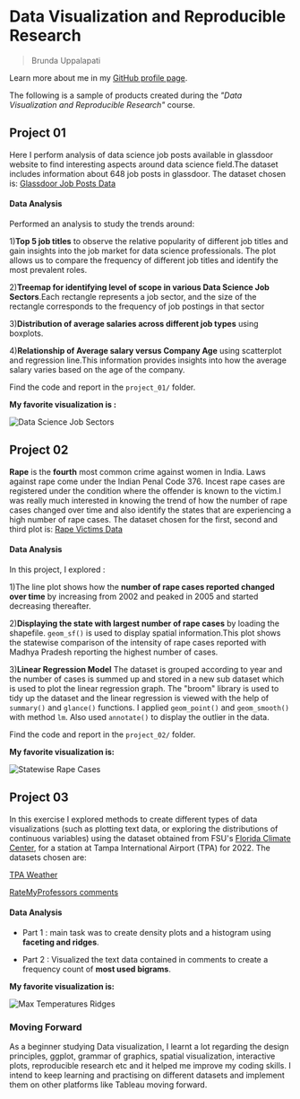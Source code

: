 # Data Visualization and Reproducible Research

> Brunda Uppalapati

Learn more about me in my [GitHub profile page](https://github.com/brunda09). 


The following is a sample of products created during the _"Data Visualization and Reproducible Research"_ course.


## Project 01

Here I perform analysis of data science job posts available in glassdoor website to find interesting aspects around data science field.The dataset includes information about 648 job posts in glassdoor. The dataset chosen is: [Glassdoor Job Posts Data](https://www.kaggle.com/datasets/rashikrahmanpritom/data-science-job-posting-on-glassdoor?resource=download&select=Cleaned_DS_Jobs.csv) 

#### Data Analysis

 Performed an analysis to study the trends around:

  1)**Top 5 job titles** to observe the relative popularity of different job titles and gain insights into the job market for data science professionals. The plot allows us to compare the frequency of different job titles and identify the most prevalent roles.
  
  2)**Treemap for identifying level of scope in various Data Science Job Sectors**.Each rectangle represents a job sector, and the size of the rectangle corresponds to the frequency of job postings in that sector
  
  3)**Distribution of average salaries across different job types** using boxplots.
  
  4)**Relationship of Average salary versus Company Age** using scatterplot and regression line.This information provides insights into how the average salary varies based on the age of the company.

Find the code and report in the `project_01/` folder.

**My favorite visualization is :**

![Data Science Job Sectors](C:\\Users\\bruva\\dataviz_final_project\\figures\\DS-Job-Sectors.png)


## Project 02

**Rape** is the **fourth** most common crime against women in India. Laws against rape come under the Indian Penal Code 376. Incest rape cases are registered under the condition where the offender is known to the victim.I was really much interested in knowing the trend of how the number of rape cases changed over time and also identify the states that are experiencing a high number of rape cases. The dataset chosen for the first, second and third plot is:
[Rape Victims Data](https://www.kaggle.com/code/nehaprabhavalkar/crimes-in-india-analysis/input?select=20_Victims_of_rape.csv)

#### Data Analysis
In this project, I explored :

1)The line plot shows how the **number of rape cases reported changed over time** by increasing from 2002 and peaked in 2005 and started decreasing thereafter.

2)**Displaying the state with largest number of rape cases** by loading the shapefile. `geom_sf()` is used to display spatial information.This plot shows the statewise comparison of the intensity of rape cases reported with Madhya Pradesh reporting the highest number of cases.

3)**Linear Regression Model** 
The dataset is grouped according to year and the number of cases is summed up and stored in a new sub dataset which is used to plot the linear regression graph. The "broom" library is used to tidy up the dataset and the linear regression is viewed with the help of `summary()` and `glance()` functions. I applied `geom_point()` and `geom_smooth()` with method `lm`. Also used `annotate()` to display the outlier in the data.

Find the code and report in the `project_02/` folder.

**My favorite visualization is:** 

![Statewise Rape Cases](C:\\Users\\bruva\\dataviz_final_project\\figures\\statewise-rape-cases.png)


## Project 03

In this exercise I explored methods to create different types of data visualizations (such as plotting text data, or exploring the distributions of continuous variables) using the dataset obtained from FSU's [Florida Climate Center](https://climatecenter.fsu.edu/climate-data-access-tools/downloadable-data), for a station at Tampa International Airport (TPA) for 2022. The datasets chosen are:

[TPA Weather](https://raw.githubusercontent.com/reisanar/datasets/master/tpa_weather_2022.csv)

[RateMyProfessors comments](https://github.com/reisanar/datasets/blob/master/rmp_wit_comments.csv)

#### Data Analysis

- Part 1 : main task was to create density plots and a histogram using **faceting and ridges**.

- Part 2 : Visualized the text data contained in comments to create a frequency count of **most used bigrams**.


**My favorite visualization is:** 

![Max Temperatures Ridges](C:\Users\bruva\dataviz_final_project\figures\max_temp_ridges_plasma.png)


### Moving Forward

As a beginner studying Data visualization, I learnt a lot regarding the design principles, ggplot, grammar of graphics, spatial visualization, interactive plots, reproducible research etc and it helped me improve my coding skills. I intend to keep learning and practising on different datasets and implement them on other platforms like Tableau moving forward.

